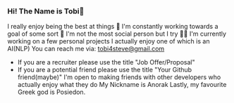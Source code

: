 ### Hi! The Name is Tobi👋

I really enjoy being the best at things :rocket:
I'm constantly working towards a goal of some sort :rocket:
I'm not the most social person but I try :man_shrugging:
I'm currently working on a few personal projects I actually enjoy one of which is an AI(NLP)
You can reach me via: tobi4steve@gmail.com
  - If you are a recruiter please use the title "Job Offer/Proposal"
  - If you are a potential friend please use the title "Your Github friend(maybe)"
I'm open to making friends with other developers who actually enjoy what they do
My Nickname is Anorak
Lastly, my favourite Greek god is Posiedon.
<!--
**GuildGamer/GuildGamer** is a ✨ _special_ ✨ repository because its `README.md` (this file) appears on your GitHub profile.

Here are some ideas to get you started:

- 🔭 I’m currently working on ...
- 🌱 I’m currently learning ...
- 👯 I’m looking to collaborate on ...
- 🤔 I’m looking for help with ...
- 💬 Ask me about ...
- 📫 How to reach me: ...
- 😄 Pronouns: ...
- ⚡ Fun fact: ...
-->
